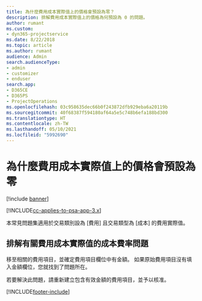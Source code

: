 ```yaml
---
title: 為什麼費用成本實際值上的價格會預設為零？
description: 排解費用成本實際值上的價格為何預設為 0 的問題。
author: rumant
ms.custom:
- dyn365-projectservice
ms.date: 8/22/2018
ms.topic: article
ms.author: rumant
audience: Admin
search.audienceType:
- admin
- customizer
- enduser
search.app:
- D365CE
- D365PS
- ProjectOperations
ms.openlocfilehash: 03c958635dec66b0f243872dfb929eba6a20119b
ms.sourcegitcommit: 40f68387f594180af64a5e5c748b6efa188bd300
ms.translationtype: HT
ms.contentlocale: zh-TW
ms.lasthandoff: 05/10/2021
ms.locfileid: "5992690"
---
```

# <a name="why-is-the-price-defaulting-to-zero-on-expense-cost-actuals"></a>為什麼費用成本實際值上的價格會預設為零

[!include [banner](../includes/psa-now-project-operations.md)]

[!INCLUDE[cc-applies-to-psa-app-3.x](../includes/cc-applies-to-psa-app-3x.md)]

本常見問題集適用於交易類別設為 [費用] 且交易類型為 [成本] 的費用實際值。

## <a name="troubleshooting-cost-rates-on-expense-cost-actuals"></a>排解有關費用成本實際值的成本費率問題

移至相關的費用項目，並確定費用項目欄位中有金額。 如果原始費用項目沒有填入金額欄位，您就找到了問題所在。
 
若要解決此問題，請重新建立包含有效金額的費用項目，並予以核准。


[!INCLUDE[footer-include](../includes/footer-banner.md)]
